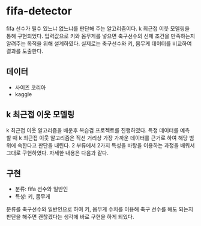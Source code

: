 # fifa-detector

fifa 선수가 될수 있느냐 없느냐를 판단해 주는 알고리즘이다. k 최근접 이웃 모델링을 통해 구현되었다.
입력값으로 키와 몸무게를 넣으면 축구선수의 신체 조건을 만족하는지 알려주는 목적을 위해 설계하였다.
실제로는 축구선수와 키, 몸무게 데이터를 비교하여 결과를 도출한다. 

## 데이터

* 사이즈 코리아 
* kaggle

## k 최근접 이웃 모델링

k 최근접 이웃 알고리즘을 배운후 복습겸 프로젝트를 진행하였다. 특정 데이터를 예측 할 때
k 최근접 이웃 알고리즘은 직선 거리상 가장 가까운 데이터를 근거로 하여 해당 범위에 속한다고 판단을 내린다. 
2 부류에서 2가지 특성을 바탕을 이용하는 과정을 배워서 그대로 구현하였다. 자세한 내용은 다음과 같다.

## 구현

* 분류: fifa 선수와 일반인
* 특성: 키, 몸무게

분류를 축구선수와 일반인으로 하여 키, 몸무게 수치를 이용해 축구 선수를 해도 되는지 판단을 해주면 괜찮겠다는 생각에 바로 구현을 하게 되었다.
